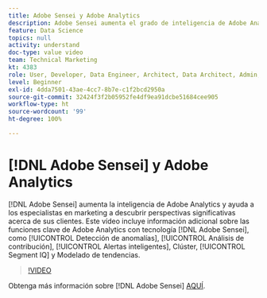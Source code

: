 ```yaml
---
title: Adobe Sensei y Adobe Analytics
description: Adobe Sensei aumenta el grado de inteligencia de Adobe Analytics y ayuda a los especialistas en marketing a descubrir perspectivas significativas sobre sus clientes. Este vídeo incluye una explicación adicional de las funciones clave de Adobe Analytics con tecnología Adobe Sensei, como Detección de anomalías, Análisis de contribución, Alertas inteligentes, Clúster, Segment IQ y Modelado de tendencias.
feature: Data Science
topics: null
activity: understand
doc-type: value video
team: Technical Marketing
kt: 4383
role: User, Developer, Data Engineer, Architect, Data Architect, Admin, Leader
level: Beginner
exl-id: 4dda7501-43ae-4cc7-8b7e-c1f2bcd2950a
source-git-commit: 32424f3f2b05952fe4df9ea91dcbe51684cee905
workflow-type: ht
source-wordcount: '99'
ht-degree: 100%

---
```


# [!DNL Adobe Sensei] y Adobe Analytics

[!DNL Adobe Sensei] aumenta la inteligencia de Adobe Analytics y ayuda a los especialistas en marketing a descubrir perspectivas significativas acerca de sus clientes. Este vídeo incluye información adicional sobre las funciones clave de Adobe Analytics con tecnología [!DNL Adobe Sensei], como [!UICONTROL Detección de anomalías], [!UICONTROL Análisis de contribución], [!UICONTROL Alertas inteligentes], Clúster, [!UICONTROL Segment IQ] y Modelado de tendencias.

>[!VIDEO](https://video.tv.adobe.com/v/31500/?quality=12)

Obtenga más información sobre [!DNL Adobe Sensei] [AQUÍ](https://www.adobe.com/es/sensei.html).
